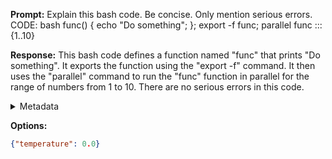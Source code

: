 **Prompt:**
Explain this bash code. Be concise. Only mention serious errors.
    CODE:
     bash func() { echo "Do something"; }; export -f func; parallel func ::: {1..10}

**Response:**
This bash code defines a function named "func" that prints "Do something". It exports the function using the "export -f" command. It then uses the "parallel" command to run the "func" function in parallel for the range of numbers from 1 to 10. There are no serious errors in this code.

<details><summary>Metadata</summary>

- Duration: 1443 ms
- Datetime: 2024-01-05T18:48:46.278620
- Model: gpt-3.5-turbo-0613

</details>

**Options:**
```json
{"temperature": 0.0}
```

